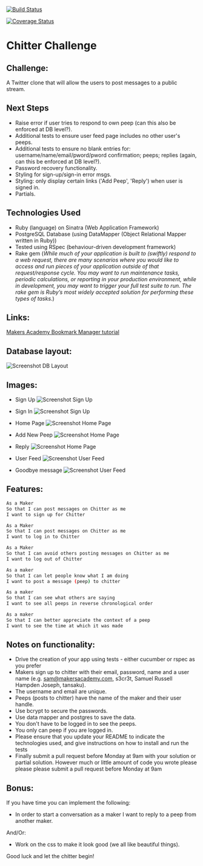 [![Build Status](https://travis-ci.org/andygout/chitter-challenge.png)](https://travis-ci.org/andygout/chitter-challenge)

[![Coverage Status](https://coveralls.io/repos/andygout/chitter-challenge/badge.png)](https://coveralls.io/r/andygout/chitter-challenge)

Chitter Challenge
=================

Challenge:
-------

A Twitter clone that will allow the users to post messages to a public stream.

Next Steps
-------

- Raise error if user tries to respond to own peep (can this also be enforced at DB level?).
- Additional tests to ensure user feed page includes no other user's peeps.
- Additional tests to ensure no blank entries for: username/name/email/pword/pword confirmation; peeps; replies (again, can this be enforced at DB level?).
- Password recovery functionality.
- Styling for sign-up/sign-in error msgs.
- Styling: only display certain links ('Add Peep', 'Reply') when user is signed in.
- Partials.

Technologies Used
-------

- Ruby (language) on Sinatra (Web Application Framework)
- PostgreSQL Database (using DataMapper (Object Relational Mapper written in Ruby))
- Tested using RSpec (behaviour-driven development framework)
- Rake gem (*While much of your application is built to (swiftly) respond to a web request, there are many scenarios where you would like to access and run pieces of your application outside of that request/response cycle. You may want to run maintenance tasks, periodic calculations, or reporting in your production environment, while in development, you may want to trigger your full test suite to run. The rake gem is Ruby’s most widely accepted solution for performing these types of tasks.*)

Links:
-------

[Makers Academy Bookmark Manager tutorial](https://github.com/makersacademy/course/blob/master/bookmark_manager/bookmark_manager.md)

Database layout:
-------

![Screenshot DB Layout](/public/git_img/db_layout.png)

Images:
-------

- Sign Up
![Screenshot Sign Up](/public/git_img/sign_up.png)

- Sign In
![Screenshot Sign Up](/public/git_img/sign_in.png)

- Home Page
![Screenshot Home Page](/public/git_img/home_page.png)

- Add New Peep
![Screenshot Home Page](/public/git_img/add_new_peep.png)

- Reply
![Screenshot Home Page](/public/git_img/reply.png)

- User Feed
![Screenshot User Feed](/public/git_img/user_feed.png)

- Goodbye message
![Screenshot User Feed](/public/git_img/goodbye_msg.png)

Features:
-------

```sh
As a Maker
So that I can post messages on Chitter as me
I want to sign up for Chitter

As a Maker
So that I can post messages on Chitter as me
I want to log in to Chitter

As a Maker
So that I can avoid others posting messages on Chitter as me
I want to log out of Chitter

As a maker
So that I can let people know what I am doing
I want to post a message (peep) to chitter

As a maker
So that I can see what others are saying
I want to see all peeps in reverse chronological order

As a maker
So that I can better appreciate the context of a peep
I want to see the time at which it was made
```

Notes on functionality:
------

* Drive the creation of your app using tests - either cucumber or rspec as you prefer
* Makers sign up to chitter with their email, password, name and a user name (e.g. sam@makersacademy.com, s3cr3t, Samuel Russell Hampden Joseph, tansaku).
* The username and email are unique.
* Peeps (posts to chitter) have the name of the maker and their user handle.
* Use bcrypt to secure the passwords.
* Use data mapper and postgres to save the data.
* You don't have to be logged in to see the peeps.
* You only can peep if you are logged in.
* Please ensure that you update your README to indicate the technologies used, and give instructions on how to install and run the tests
* Finally submit a pull request before Monday at 9am with your solution or partial solution.  However much or little amount of code you wrote please please please submit a pull request before Monday at 9am

Bonus:
-----

If you have time you can implement the following:

* In order to start a conversation as a maker I want to reply to a peep from another maker.

And/Or:

* Work on the css to make it look good (we all like beautiful things).

Good luck and let the chitter begin!
